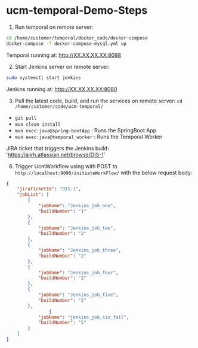 # ucm-temporal-Demo-Steps

1. Run temporal on remote server:
```bash
cd /home/customer/temporal/docker_code/docker-compose
docker-compose -f docker-compose-mysql.yml up
```
Temporal running at: http://XX.XX.XX.XX:8088


2. Start Jenkins server on remote server: 
```bash
sudo systemctl start jenkins
```
Jenkins running at: http://XX.XX.XX.XX:8080


3. Pull the latest code, build, and run the services on remote server:
`cd /home/customer/code/ucm-temporal/`
- `git pull`
- `mvn clean install`
- `mvn exec:java@spring-bootApp` : Runs the SpringBoot App
- `mvn exec:java@temporal_worker` : Runs the Temporal Worker









JIRA ticket that triggers the Jenkins build: 'https://ajirh.atlassian.net/browse/DIS-1'


6. Trigger UcmWorkflow using with POST to `http://localhost:9090/initiateWorkFlow/` with the below request body:

```json
{
    "jiraTicketId": "DIS-1",
    "jobList": [
        {
            "jobName": "Jenkins_job_one",
            "buildNumber": "1"
        },
        {
            "jobName": "Jenkins_job_two",
            "buildNumber": "2"
        },
        {
            "jobName": "Jenkins_job_three",
            "buildNumber": "2"
        },
        {
            "jobName": "Jenkins_job_four",
            "buildNumber": "2"
        },
        {
            "jobName": "Jenkins_job_five",
            "buildNumber": "2"
        },
                {
            "jobName": "jenkins_job_six_fail",
            "buildNumber": "5"
        }
    ]
}
```

